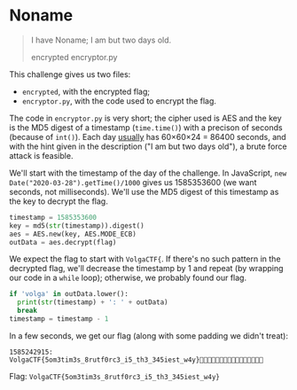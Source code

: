 # Noname

> I have Noname; I am but two days old.
> 
> encrypted encryptor.py

This challenge gives us two files:

- `encrypted`, with the encrypted flag;
- `encryptor.py`, with the code used to encrypt the flag.

The code in `encryptor.py` is very short; the cipher used is AES and the key is the MD5 digest of a timestamp (`time.time()`) with a precison of seconds (because of `int()`). Each day [usually](https://en.wikipedia.org/wiki/Leap_second) has 60×60×24 = 86400 seconds, and with the hint given in the description ("I am but two days old"), a brute force attack is feasible.

We'll start with the timestamp of the day of the challenge. In JavaScript, `new Date("2020-03-28").getTime()/1000` gives us 1585353600 (we want seconds, not milliseconds). We'll use the MD5 digest of this timestamp as the key to decrypt the flag.

```python
timestamp = 1585353600
key = md5(str(timestamp)).digest()
aes = AES.new(key, AES.MODE_ECB)
outData = aes.decrypt(flag)
```

We expect the flag to start with `VolgaCTF{`. If there's no such pattern in the decrypted flag, we'll decrease the timestamp by 1 and repeat (by wrapping our code in a `while` loop); otherwise, we probably found our flag.

```python
if 'volga' in outData.lower():
  print(str(timestamp) + ': ' + outData)
  break
timestamp = timestamp - 1
```

In a few seconds, we get our flag (along with some padding we didn't treat):

```
1585242915: VolgaCTF{5om3tim3s_8rutf0rc3_i5_th3_345iest_w4y}
```

Flag: `VolgaCTF{5om3tim3s_8rutf0rc3_i5_th3_345iest_w4y}`
